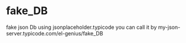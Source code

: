 # fake_DB
fake json Db using jsonplaceholder.typicode
you can call it by 
my-json-server.typicode.com/el-genius/fake_DB
